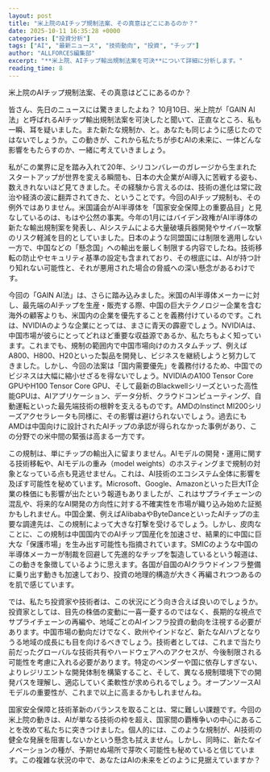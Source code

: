 ```yaml
---
layout: post
title: "米上院のAIチップ規制法案、その真意はどこにあるのか？"
date: 2025-10-11 16:35:28 +0000
categories: ["投資分析"]
tags: ["AI", "最新ニュース", "技術動向", "投資", "チップ"]
author: "ALLFORCES編集部"
excerpt: "**米上院、AIチップ輸出規制法案を可決**について詳細に分析します。"
reading_time: 8
---
```


米上院のAIチップ規制法案、その真意はどこにあるのか？

皆さん、先日のニュースには驚きましたよね？ 10月10日、米上院が「GAIN AI法」と呼ばれるAIチップ輸出規制法案を可決したと聞いて、正直なところ、私も一瞬、耳を疑いました。また新たな規制か、と。あなたも同じように感じたのではないでしょうか。この動きが、これから私たちが歩むAIの未来に、一体どんな影響をもたらすのか、一緒に考えていきましょう。

私がこの業界に足を踏み入れて20年、シリコンバレーのガレージから生まれたスタートアップが世界を変える瞬間も、日本の大企業がAI導入に苦戦する姿も、数えきれないほど見てきました。その経験から言えるのは、技術の進化は常に政治や経済の波に翻弄されてきた、ということです。今回のAIチップ規制も、その例外ではありません。米国議会がAI半導体を「国家安全保障上の重要品目」と見なしているのは、もはや公然の事実。今年の1月にはバイデン政権がAI半導体の新たな輸出規制案を発表し、AIシステムによる大量破壊兵器開発やサイバー攻撃のリスク軽減を目的としていました。日本のような同盟国には制限を適用しない一方で、中国などの「懸念国」への輸出を厳しく制限する内容でしたね。技術移転の防止やセキュリティ基準の設定も含まれており、その根底には、AIが持つ計り知れない可能性と、それが悪用された場合の脅威への深い懸念があるわけです。

今回の「GAIN AI法」は、さらに踏み込みました。米国のAI半導体メーカーに対し、最先端のAIチップを生産・販売する際、中国の巨大テクノロジー企業を含む海外の顧客よりも、米国内の企業を優先することを義務付けているのです。これは、NVIDIAのような企業にとっては、まさに青天の霹靂でしょう。NVIDIAは、中国市場が彼らにとってどれほど重要な収益源であるか、私たちもよく知っています。これまでも、規制の範囲内で中国市場向けのカスタムチップ、例えばA800、H800、H20といった製品を開発し、ビジネスを継続しようと努力してきました。しかし、今回の法案は「国内需要優先」を義務付けるため、中国でのビジネスは大幅に縮小せざるを得ないでしょう。NVIDIAのA100 Tensor Core GPUやH100 Tensor Core GPU、そして最新のBlackwellシリーズといった高性能GPUは、AIアプリケーション、データ分析、クラウドコンピューティング、自動運転といった最先端技術の根幹を支えるものです。AMDのInstinct MI200シリーズアクセラレータも同様に、その影響は避けられないでしょう。過去にもAMDは中国向けに設計されたAIチップの承認が得られなかった事例があり、この分野での米中間の緊張は高まる一方です。

この規制は、単にチップの輸出入に留まりません。AIモデルの開発・運用に関する技術移転や、AIモデルの重み（model weights）のホスティングまで規制の対象となっている点も見逃せません。これは、AI技術のエコシステム全体に影響を及ぼす可能性を秘めています。Microsoft、Google、Amazonといった巨大IT企業の株価にも影響が出たという報道もありましたが、これはサプライチェーンの混乱や、将来的なAI開発の方向性に対する不確実性を市場が織り込み始めた証拠かもしれません。中国企業、例えばAlibabaやByteDanceといったAIチップの主要な調達先は、この規制によって大きな打撃を受けるでしょう。しかし、皮肉なことに、この規制は中国国内でのAIチップ国産化を加速させ、結果的に中国に巨大な「保護市場」を生み出す可能性も指摘されています。SMICのような中国の半導体メーカーが制裁を回避して先進的なチップを製造しているという報道は、この動きを象徴しているように思えます。各国が自国のAIクラウドインフラ整備に乗り出す動きも加速しており、投資の地理的構造が大きく再編されつつあるのを肌で感じています。

では、私たち投資家や技術者は、この状況にどう向き合えば良いのでしょうか。投資家としては、目先の株価の変動に一喜一憂するのではなく、長期的な視点でサプライチェーンの再編や、地域ごとのAIインフラ投資の動向を注視する必要があります。中国市場の動向だけでなく、欧州やインドなど、新たなAIハブとなりうる地域の成長にも目を向けるべきでしょう。技術者としては、これまで当たり前だったグローバルな技術共有やハードウェアへのアクセスが、今後制限される可能性を考慮に入れる必要があります。特定のベンダーや国に依存しすぎない、よりレジリエントな開発体制を構築すること、そして、異なる規制環境下での開発パスを理解し、適応していく柔軟性が求められるでしょう。オープンソースAIモデルの重要性が、これまで以上に高まるかもしれませんね。

国家安全保障と技術革新のバランスを取ることは、常に難しい課題です。今回の米上院の動きは、AIが単なる技術の枠を超え、国家間の覇権争いの中心にあることを改めて私たちに突きつけました。個人的には、このような規制が、AI技術の健全な発展を阻害しないかという懸念も拭えません。しかし、同時に、新たなイノベーションの種が、予期せぬ場所で芽吹く可能性も秘めていると信じています。この複雑な状況の中で、あなたはAIの未来をどのように見据えていますか？

